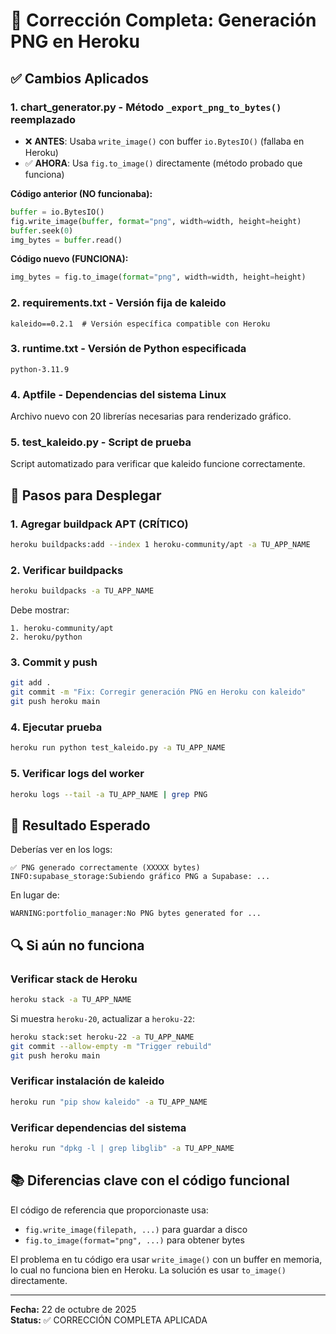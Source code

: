 # 🔧 Corrección Completa: Generación PNG en Heroku

## ✅ Cambios Aplicados

### 1. **chart_generator.py** - Método `_export_png_to_bytes()` reemplazado
- ❌ **ANTES**: Usaba `write_image()` con buffer `io.BytesIO()` (fallaba en Heroku)
- ✅ **AHORA**: Usa `fig.to_image()` directamente (método probado que funciona)

**Código anterior (NO funcionaba):**
```python
buffer = io.BytesIO()
fig.write_image(buffer, format="png", width=width, height=height)
buffer.seek(0)
img_bytes = buffer.read()
```

**Código nuevo (FUNCIONA):**
```python
img_bytes = fig.to_image(format="png", width=width, height=height)
```

### 2. **requirements.txt** - Versión fija de kaleido
```
kaleido==0.2.1  # Versión específica compatible con Heroku
```

### 3. **runtime.txt** - Versión de Python especificada
```
python-3.11.9
```

### 4. **Aptfile** - Dependencias del sistema Linux
Archivo nuevo con 20 librerías necesarias para renderizado gráfico.

### 5. **test_kaleido.py** - Script de prueba
Script automatizado para verificar que kaleido funcione correctamente.

## 🚀 Pasos para Desplegar

### 1. Agregar buildpack APT (CRÍTICO)
```bash
heroku buildpacks:add --index 1 heroku-community/apt -a TU_APP_NAME
```

### 2. Verificar buildpacks
```bash
heroku buildpacks -a TU_APP_NAME
```

Debe mostrar:
```
1. heroku-community/apt
2. heroku/python
```

### 3. Commit y push
```bash
git add .
git commit -m "Fix: Corregir generación PNG en Heroku con kaleido"
git push heroku main
```

### 4. Ejecutar prueba
```bash
heroku run python test_kaleido.py -a TU_APP_NAME
```

### 5. Verificar logs del worker
```bash
heroku logs --tail -a TU_APP_NAME | grep PNG
```

## 🎯 Resultado Esperado

Deberías ver en los logs:
```
✅ PNG generado correctamente (XXXXX bytes)
INFO:supabase_storage:Subiendo gráfico PNG a Supabase: ...
```

En lugar de:
```
WARNING:portfolio_manager:No PNG bytes generated for ...
```

## 🔍 Si aún no funciona

### Verificar stack de Heroku
```bash
heroku stack -a TU_APP_NAME
```

Si muestra `heroku-20`, actualizar a `heroku-22`:
```bash
heroku stack:set heroku-22 -a TU_APP_NAME
git commit --allow-empty -m "Trigger rebuild"
git push heroku main
```

### Verificar instalación de kaleido
```bash
heroku run "pip show kaleido" -a TU_APP_NAME
```

### Verificar dependencias del sistema
```bash
heroku run "dpkg -l | grep libglib" -a TU_APP_NAME
```

## 📚 Diferencias clave con el código funcional

El código de referencia que proporcionaste usa:
- `fig.write_image(filepath, ...)` para guardar a disco
- `fig.to_image(format="png", ...)` para obtener bytes

El problema en tu código era usar `write_image()` con un buffer en memoria, lo cual no funciona bien en Heroku. La solución es usar `to_image()` directamente.

---

**Fecha:** 22 de octubre de 2025  
**Status:** ✅ CORRECCIÓN COMPLETA APLICADA
